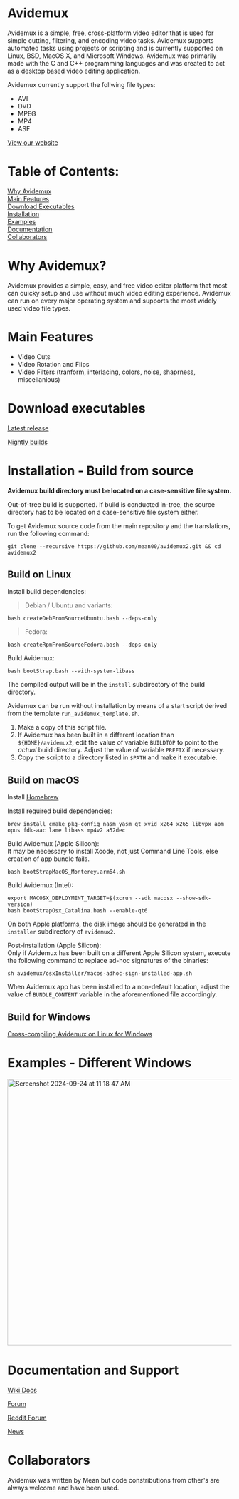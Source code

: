 # Avidemux

Avidemux is a simple, free, cross-platform video editor that is used for simple cutting, filtering, and encoding video tasks. Avidemux supports automated tasks using projects or scripting and is currently supported on Linux, BSD, MacOS X, and Microsoft Windows. Avidemux was primarily made with the C and C++ programming languages and was created to act as a desktop based video editing application.

Avidemux currently support the follwing file types:
* AVI
* DVD
* MPEG
* MP4
* ASF

[View our website](https://avidemux.sourceforge.net/)

# Table of Contents:
[Why Avidemux](https://github.com/kaimcfarlane/avidemux2/blob/kaimcfarlane-ReadMe_Updates/README.md#why-avidemux)  
[Main Features](https://github.com/kaimcfarlane/avidemux2/blob/kaimcfarlane-ReadMe_Updates/README.md#main-features)  
[Download Executables](https://github.com/kaimcfarlane/avidemux2/blob/kaimcfarlane-ReadMe_Updates/README.md#download-executables)  
[Installation](https://github.com/kaimcfarlane/avidemux2/blob/kaimcfarlane-ReadMe_Updates/README.md#installation---build-from-source)  
[Examples](https://github.com/kaimcfarlane/avidemux2/blob/kaimcfarlane-ReadMe_Updates/README.md#examples---different-windows)  
[Documentation](https://github.com/kaimcfarlane/avidemux2/blob/kaimcfarlane-ReadMe_Updates/README.md#documentation-and-support)  
[Collaborators](https://github.com/kaimcfarlane/avidemux2/blob/kaimcfarlane-ReadMe_Updates/README.md#collaborators)  

# Why Avidemux?

Avidemux provides a simple, easy, and free video editor platform that most can quicky setup and use without much video editing experience. Avidemux can run on every major operating system and supports the most widely used video file types.

# Main Features

* Video Cuts
* Video Rotation and Flips
* Video Filters (tranform, interlacing, colors, noise, shaprness, miscellanious)

# Download executables

[Latest release](https://github.com/mean00/avidemux2/releases/latest)

[Nightly builds](https://www.avidemux.org/nightly/)

# Installation - Build from source

**Avidemux build directory must be located on a case-sensitive file system.**

Out-of-tree build is supported. If build is conducted in-tree, the source
directory has to be located on a case-sensitive file system either.

To get Avidemux source code from the main repository and the translations,
run the following command:
```
git clone --recursive https://github.com/mean00/avidemux2.git && cd avidemux2
```


## Build on Linux

Install build dependencies:

> Debian / Ubuntu and variants:
```
bash createDebFromSourceUbuntu.bash --deps-only
```
> Fedora:
```
bash createRpmFromSourceFedora.bash --deps-only
```
Build Avidemux:
```
bash bootStrap.bash --with-system-libass
```

The compiled output will be in the `install` subdirectory of the build directory.

Avidemux can be run without installation by means of a start script derived
from the template `run_avidemux_template.sh`.

1. Make a copy of this script file.
2. If Avidemux has been built in a different location than `${HOME}/avidemux2`,
edit the value of variable `BUILDTOP` to point to the *actual* build directory.
Adjust the value of variable `PREFIX` if necessary.
3. Copy the script to a directory listed in `$PATH` and make it executable.


## Build on macOS

Install [Homebrew](https://github.com/Homebrew/brew)

Install required build dependencies:
```
brew install cmake pkg-config nasm yasm qt xvid x264 x265 libvpx aom opus fdk-aac lame libass mp4v2 a52dec
```

Build Avidemux (Apple Silicon):  
It may be necessary to install Xcode, not just Command Line Tools, else creation of app bundle fails.
```
bash bootStrapMacOS_Monterey.arm64.sh
```

Build Avidemux (Intel):
```
export MACOSX_DEPLOYMENT_TARGET=$(xcrun --sdk macosx --show-sdk-version)
bash bootStrapOsx_Catalina.bash --enable-qt6
```
On both Apple platforms, the disk image should be generated in the `installer`
subdirectory of `avidemux2`.

Post-installation (Apple Silicon):  
Only if Avidemux has been built on a different Apple Silicon system,
execute the following command to replace ad-hoc signatures of the binaries:
```
sh avidemux/osxInstaller/macos-adhoc-sign-installed-app.sh
```
When Avidemux app has been installed to a non-default location, adjust the value
of `BUNDLE_CONTENT` variable in the aforementioned file accordingly.

## Build for Windows

[Cross-compiling Avidemux on Linux for Windows](https://github.com/mean00/avidemux2/blob/master/cross-compiling.txt)

# Examples - Different Windows

<img width="597" alt="Screenshot 2024-09-24 at 11 18 47 AM" src="https://github.com/user-attachments/assets/5d4648bd-a885-4ab6-a277-7657be405ae2">

# Documentation and Support

[Wiki Docs](https://www.avidemux.org/admWiki/doku.php)

[Forum](https://www.avidemux.org/admForum/)

[Reddit Forum](https://www.reddit.com/r/Avidemux/)

[News](https://avidemux.sourceforge.net/news.html)

# Collaborators

Avidemux was written by Mean but code constributions from other's are always welcome and have been used.
